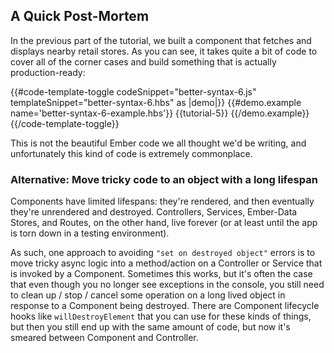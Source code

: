 <h2>A Quick Post-Mortem</h2>

<p>
In the previous part of the tutorial, we built a component that
fetches and displays nearby retail stores. As you can see, it takes
quite a bit of code to cover all of the corner cases and build
something that is actually production-ready:
</p>

{{#code-template-toggle
    codeSnippet="better-syntax-6.js"
    templateSnippet="better-syntax-6.hbs" as |demo|}}
  {{#demo.example name='better-syntax-6-example.hbs'}}
    {{tutorial-5}}
  {{/demo.example}}
{{/code-template-toggle}}

<p>
This is not the beautiful Ember code we all thought we'd be writing,
and unfortunately this kind of code is extremely commonplace.
</p>

<h3>Alternative: Move tricky code to an object with a long lifespan</h3>

<p>
Components have limited lifespans: they're rendered, and then
eventually they're unrendered and destroyed. Controllers, Services, Ember-Data
Stores, and Routes, on the other hand, live forever (or at least until
the app is torn down in a testing environment).
</p>

<p>
As such, one approach
to avoiding <code>"set on destroyed object"</code> errors is to move
tricky async logic into a method/action on a Controller or Service that
is invoked by a Component. Sometimes this works, but it's often the case
that even though you no longer see exceptions in the console, you still need to
clean up / stop / cancel some operation on a long lived object in response
to a Component being destroyed. There are Component lifecycle hooks
like <code>willDestroyElement</code> that you can use for these kinds of things,
but then you still end up with the same amount of code, but now it's smeared
between Component and Controller.
</p>












